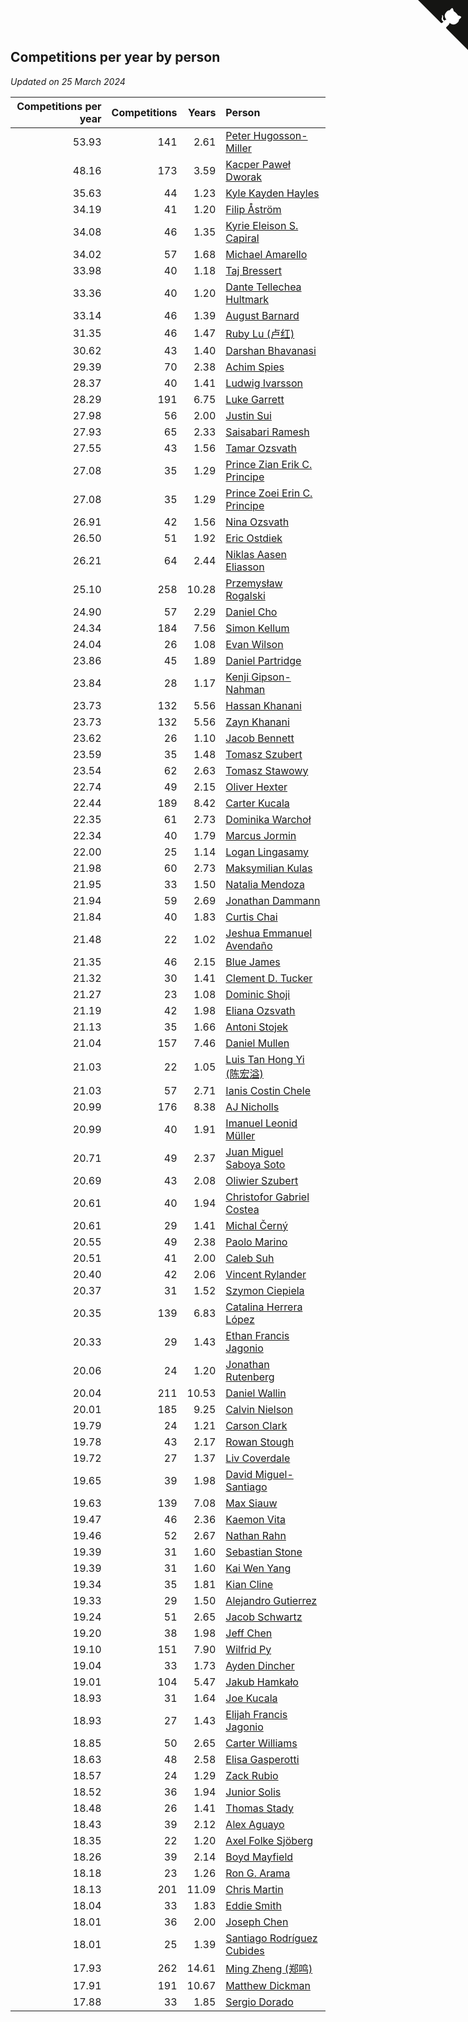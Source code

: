 ## Competitions per year by person

*Updated on 25 March 2024*

| Competitions per year | Competitions | Years | Person |
| ---: | ---: | ---: | :--- |
| 53.93 | 141 | 2.61 | [Peter Hugosson-Miller](https://www.worldcubeassociation.org/persons/2021HUGO01) |
| 48.16 | 173 | 3.59 | [Kacper Paweł Dworak](https://www.worldcubeassociation.org/persons/2020DWOR01) |
| 35.63 | 44 | 1.23 | [Kyle Kayden Hayles](https://www.worldcubeassociation.org/persons/2022HAYL02) |
| 34.19 | 41 | 1.20 | [Filip Åström](https://www.worldcubeassociation.org/persons/2023ASTR01) |
| 34.08 | 46 | 1.35 | [Kyrie Eleison S. Capiral](https://www.worldcubeassociation.org/persons/2022CAPI02) |
| 34.02 | 57 | 1.68 | [Michael Amarello](https://www.worldcubeassociation.org/persons/2022AMAR09) |
| 33.98 | 40 | 1.18 | [Taj Bressert](https://www.worldcubeassociation.org/persons/2023BRES01) |
| 33.36 | 40 | 1.20 | [Dante Tellechea Hultmark](https://www.worldcubeassociation.org/persons/2023HULT01) |
| 33.14 | 46 | 1.39 | [August Barnard](https://www.worldcubeassociation.org/persons/2022BARN21) |
| 31.35 | 46 | 1.47 | [Ruby Lu (卢红)](https://www.worldcubeassociation.org/persons/2022LURU01) |
| 30.62 | 43 | 1.40 | [Darshan Bhavanasi](https://www.worldcubeassociation.org/persons/2022BHAV01) |
| 29.39 | 70 | 2.38 | [Achim Spies](https://www.worldcubeassociation.org/persons/2021SPIE01) |
| 28.37 | 40 | 1.41 | [Ludwig Ivarsson](https://www.worldcubeassociation.org/persons/2022IVAR01) |
| 28.29 | 191 | 6.75 | [Luke Garrett](https://www.worldcubeassociation.org/persons/2017GARR05) |
| 27.98 | 56 | 2.00 | [Justin Sui](https://www.worldcubeassociation.org/persons/2022SUIJ01) |
| 27.93 | 65 | 2.33 | [Saisabari Ramesh](https://www.worldcubeassociation.org/persons/2021RAME01) |
| 27.55 | 43 | 1.56 | [Tamar Ozsvath](https://www.worldcubeassociation.org/persons/2022OZSV04) |
| 27.08 | 35 | 1.29 | [Prince Zian Erik C. Principe](https://www.worldcubeassociation.org/persons/2022PRIN08) |
| 27.08 | 35 | 1.29 | [Prince Zoei Erin C. Principe](https://www.worldcubeassociation.org/persons/2022PRIN09) |
| 26.91 | 42 | 1.56 | [Nina Ozsvath](https://www.worldcubeassociation.org/persons/2022OZSV03) |
| 26.50 | 51 | 1.92 | [Eric Ostdiek](https://www.worldcubeassociation.org/persons/2022OSTD01) |
| 26.21 | 64 | 2.44 | [Niklas Aasen Eliasson](https://www.worldcubeassociation.org/persons/2021ELIA01) |
| 25.10 | 258 | 10.28 | [Przemysław Rogalski](https://www.worldcubeassociation.org/persons/2013ROGA02) |
| 24.90 | 57 | 2.29 | [Daniel Cho](https://www.worldcubeassociation.org/persons/2021CHOD01) |
| 24.34 | 184 | 7.56 | [Simon Kellum](https://www.worldcubeassociation.org/persons/2016KELL12) |
| 24.04 | 26 | 1.08 | [Evan Wilson](https://www.worldcubeassociation.org/persons/2023WILS11) |
| 23.86 | 45 | 1.89 | [Daniel Partridge](https://www.worldcubeassociation.org/persons/2022PART02) |
| 23.84 | 28 | 1.17 | [Kenji Gipson-Nahman](https://www.worldcubeassociation.org/persons/2023GIPS01) |
| 23.73 | 132 | 5.56 | [Hassan Khanani](https://www.worldcubeassociation.org/persons/2018KHAN26) |
| 23.73 | 132 | 5.56 | [Zayn Khanani](https://www.worldcubeassociation.org/persons/2018KHAN28) |
| 23.62 | 26 | 1.10 | [Jacob Bennett](https://www.worldcubeassociation.org/persons/2023BENN04) |
| 23.59 | 35 | 1.48 | [Tomasz Szubert](https://www.worldcubeassociation.org/persons/2022SZUB02) |
| 23.54 | 62 | 2.63 | [Tomasz Stawowy](https://www.worldcubeassociation.org/persons/2021STAW01) |
| 22.74 | 49 | 2.15 | [Oliver Hexter](https://www.worldcubeassociation.org/persons/2022HEXT01) |
| 22.44 | 189 | 8.42 | [Carter Kucala](https://www.worldcubeassociation.org/persons/2015KUCA01) |
| 22.35 | 61 | 2.73 | [Dominika Warchoł](https://www.worldcubeassociation.org/persons/2021WARC01) |
| 22.34 | 40 | 1.79 | [Marcus Jormin](https://www.worldcubeassociation.org/persons/2022JORM01) |
| 22.00 | 25 | 1.14 | [Logan Lingasamy](https://www.worldcubeassociation.org/persons/2023LING02) |
| 21.98 | 60 | 2.73 | [Maksymilian Kulas](https://www.worldcubeassociation.org/persons/2021KULA02) |
| 21.95 | 33 | 1.50 | [Natalia Mendoza](https://www.worldcubeassociation.org/persons/2022MEND24) |
| 21.94 | 59 | 2.69 | [Jonathan Dammann](https://www.worldcubeassociation.org/persons/2021DAMM01) |
| 21.84 | 40 | 1.83 | [Curtis Chai](https://www.worldcubeassociation.org/persons/2022CHAI02) |
| 21.48 | 22 | 1.02 | [Jeshua Emmanuel Avendaño](https://www.worldcubeassociation.org/persons/2023AVEN01) |
| 21.35 | 46 | 2.15 | [Blue James](https://www.worldcubeassociation.org/persons/2022JAME01) |
| 21.32 | 30 | 1.41 | [Clement D. Tucker](https://www.worldcubeassociation.org/persons/2022TUCK09) |
| 21.27 | 23 | 1.08 | [Dominic Shoji](https://www.worldcubeassociation.org/persons/2023SHOJ01) |
| 21.19 | 42 | 1.98 | [Eliana Ozsvath](https://www.worldcubeassociation.org/persons/2022OZSV01) |
| 21.13 | 35 | 1.66 | [Antoni Stojek](https://www.worldcubeassociation.org/persons/2022STOJ03) |
| 21.04 | 157 | 7.46 | [Daniel Mullen](https://www.worldcubeassociation.org/persons/2016MULL04) |
| 21.03 | 22 | 1.05 | [Luis Tan Hong Yi (陈宏溢)](https://www.worldcubeassociation.org/persons/2023YILU01) |
| 21.03 | 57 | 2.71 | [Ianis Costin Chele](https://www.worldcubeassociation.org/persons/2021CHEL01) |
| 20.99 | 176 | 8.38 | [AJ Nicholls](https://www.worldcubeassociation.org/persons/2015NICH04) |
| 20.99 | 40 | 1.91 | [Imanuel Leonid Müller](https://www.worldcubeassociation.org/persons/2022MULL02) |
| 20.71 | 49 | 2.37 | [Juan Miguel Saboya Soto](https://www.worldcubeassociation.org/persons/2021SOTO01) |
| 20.69 | 43 | 2.08 | [Oliwier Szubert](https://www.worldcubeassociation.org/persons/2022SZUB01) |
| 20.61 | 40 | 1.94 | [Christofor Gabriel Costea](https://www.worldcubeassociation.org/persons/2022COST03) |
| 20.61 | 29 | 1.41 | [Michal Černý](https://www.worldcubeassociation.org/persons/2022CERN03) |
| 20.55 | 49 | 2.38 | [Paolo Marino](https://www.worldcubeassociation.org/persons/2021MARI04) |
| 20.51 | 41 | 2.00 | [Caleb Suh](https://www.worldcubeassociation.org/persons/2022SUHC01) |
| 20.40 | 42 | 2.06 | [Vincent Rylander](https://www.worldcubeassociation.org/persons/2022RYLA01) |
| 20.37 | 31 | 1.52 | [Szymon Ciepiela](https://www.worldcubeassociation.org/persons/2022CIEP01) |
| 20.35 | 139 | 6.83 | [Catalina Herrera López](https://www.worldcubeassociation.org/persons/2017LOPE31) |
| 20.33 | 29 | 1.43 | [Ethan Francis Jagonio](https://www.worldcubeassociation.org/persons/2022JAGO03) |
| 20.06 | 24 | 1.20 | [Jonathan Rutenberg](https://www.worldcubeassociation.org/persons/2023RUTE01) |
| 20.04 | 211 | 10.53 | [Daniel Wallin](https://www.worldcubeassociation.org/persons/2013WALL03) |
| 20.01 | 185 | 9.25 | [Calvin Nielson](https://www.worldcubeassociation.org/persons/2014NIEL03) |
| 19.79 | 24 | 1.21 | [Carson Clark](https://www.worldcubeassociation.org/persons/2023CLAR02) |
| 19.78 | 43 | 2.17 | [Rowan Stough](https://www.worldcubeassociation.org/persons/2022STOU01) |
| 19.72 | 27 | 1.37 | [Liv Coverdale](https://www.worldcubeassociation.org/persons/2022COVE02) |
| 19.65 | 39 | 1.98 | [David Miguel-Santiago](https://www.worldcubeassociation.org/persons/2022MIGU02) |
| 19.63 | 139 | 7.08 | [Max Siauw](https://www.worldcubeassociation.org/persons/2017SIAU02) |
| 19.47 | 46 | 2.36 | [Kaemon Vita](https://www.worldcubeassociation.org/persons/2021VITA01) |
| 19.46 | 52 | 2.67 | [Nathan Rahn](https://www.worldcubeassociation.org/persons/2021RAHN01) |
| 19.39 | 31 | 1.60 | [Sebastian Stone](https://www.worldcubeassociation.org/persons/2022STON09) |
| 19.39 | 31 | 1.60 | [Kai Wen Yang](https://www.worldcubeassociation.org/persons/2022YANG19) |
| 19.34 | 35 | 1.81 | [Kian Cline](https://www.worldcubeassociation.org/persons/2022CLIN01) |
| 19.33 | 29 | 1.50 | [Alejandro Gutierrez](https://www.worldcubeassociation.org/persons/2022GUTI09) |
| 19.24 | 51 | 2.65 | [Jacob Schwartz](https://www.worldcubeassociation.org/persons/2021SCHW01) |
| 19.20 | 38 | 1.98 | [Jeff Chen](https://www.worldcubeassociation.org/persons/2022CHEN19) |
| 19.10 | 151 | 7.90 | [Wilfrid Py](https://www.worldcubeassociation.org/persons/2016PYWI01) |
| 19.04 | 33 | 1.73 | [Ayden Dincher](https://www.worldcubeassociation.org/persons/2022DINC01) |
| 19.01 | 104 | 5.47 | [Jakub Hamkało](https://www.worldcubeassociation.org/persons/2018HAMK01) |
| 18.93 | 31 | 1.64 | [Joe Kucala](https://www.worldcubeassociation.org/persons/2022KUCA01) |
| 18.93 | 27 | 1.43 | [Elijah Francis Jagonio](https://www.worldcubeassociation.org/persons/2022JAGO02) |
| 18.85 | 50 | 2.65 | [Carter Williams](https://www.worldcubeassociation.org/persons/2021WILL06) |
| 18.63 | 48 | 2.58 | [Elisa Gasperotti](https://www.worldcubeassociation.org/persons/2021GASP01) |
| 18.57 | 24 | 1.29 | [Zack Rubio](https://www.worldcubeassociation.org/persons/2022RUBI10) |
| 18.52 | 36 | 1.94 | [Junior Solis](https://www.worldcubeassociation.org/persons/2022SOLI03) |
| 18.48 | 26 | 1.41 | [Thomas Stady](https://www.worldcubeassociation.org/persons/2022STAD01) |
| 18.43 | 39 | 2.12 | [Alex Aguayo](https://www.worldcubeassociation.org/persons/2022AGUA01) |
| 18.35 | 22 | 1.20 | [Axel Folke Sjöberg](https://www.worldcubeassociation.org/persons/2023SJOB01) |
| 18.26 | 39 | 2.14 | [Boyd Mayfield](https://www.worldcubeassociation.org/persons/2022MAYF01) |
| 18.18 | 23 | 1.26 | [Ron G. Arama](https://www.worldcubeassociation.org/persons/2022ARAM01) |
| 18.13 | 201 | 11.09 | [Chris Martin](https://www.worldcubeassociation.org/persons/2013MART03) |
| 18.04 | 33 | 1.83 | [Eddie Smith](https://www.worldcubeassociation.org/persons/2022SMIT20) |
| 18.01 | 36 | 2.00 | [Joseph Chen](https://www.worldcubeassociation.org/persons/2022CHEN16) |
| 18.01 | 25 | 1.39 | [Santiago Rodríguez Cubides](https://www.worldcubeassociation.org/persons/2022CUBI01) |
| 17.93 | 262 | 14.61 | [Ming Zheng (郑鸣)](https://www.worldcubeassociation.org/persons/2009ZHEN11) |
| 17.91 | 191 | 10.67 | [Matthew Dickman](https://www.worldcubeassociation.org/persons/2013DICK01) |
| 17.88 | 33 | 1.85 | [Sergio Dorado](https://www.worldcubeassociation.org/persons/2022CORR05) |


<a href="https://github.com/jonatanklosko/wca_statistics" class="github-corner" aria-label="View source on Github"><svg width="80" height="80" viewBox="0 0 250 250" style="fill:#151513; color:#fff; position: absolute; top: 0; border: 0; right: 0;" aria-hidden="true"><path d="M0,0 L115,115 L130,115 L142,142 L250,250 L250,0 Z"></path><path d="M128.3,109.0 C113.8,99.7 119.0,89.6 119.0,89.6 C122.0,82.7 120.5,78.6 120.5,78.6 C119.2,72.0 123.4,76.3 123.4,76.3 C127.3,80.9 125.5,87.3 125.5,87.3 C122.9,97.6 130.6,101.9 134.4,103.2" fill="currentColor" style="transform-origin: 130px 106px;" class="octo-arm"></path><path d="M115.0,115.0 C114.9,115.1 118.7,116.5 119.8,115.4 L133.7,101.6 C136.9,99.2 139.9,98.4 142.2,98.6 C133.8,88.0 127.5,74.4 143.8,58.0 C148.5,53.4 154.0,51.2 159.7,51.0 C160.3,49.4 163.2,43.6 171.4,40.1 C171.4,40.1 176.1,42.5 178.8,56.2 C183.1,58.6 187.2,61.8 190.9,65.4 C194.5,69.0 197.7,73.2 200.1,77.6 C213.8,80.2 216.3,84.9 216.3,84.9 C212.7,93.1 206.9,96.0 205.4,96.6 C205.1,102.4 203.0,107.8 198.3,112.5 C181.9,128.9 168.3,122.5 157.7,114.1 C157.9,116.9 156.7,120.9 152.7,124.9 L141.0,136.5 C139.8,137.7 141.6,141.9 141.8,141.8 Z" fill="currentColor" class="octo-body"></path></svg></a><style>.github-corner:hover .octo-arm{animation:octocat-wave 560ms ease-in-out}@keyframes octocat-wave{0%,100%{transform:rotate(0)}20%,60%{transform:rotate(-25deg)}40%,80%{transform:rotate(10deg)}}@media (max-width:500px){.github-corner:hover .octo-arm{animation:none}.github-corner .octo-arm{animation:octocat-wave 560ms ease-in-out}}</style>
